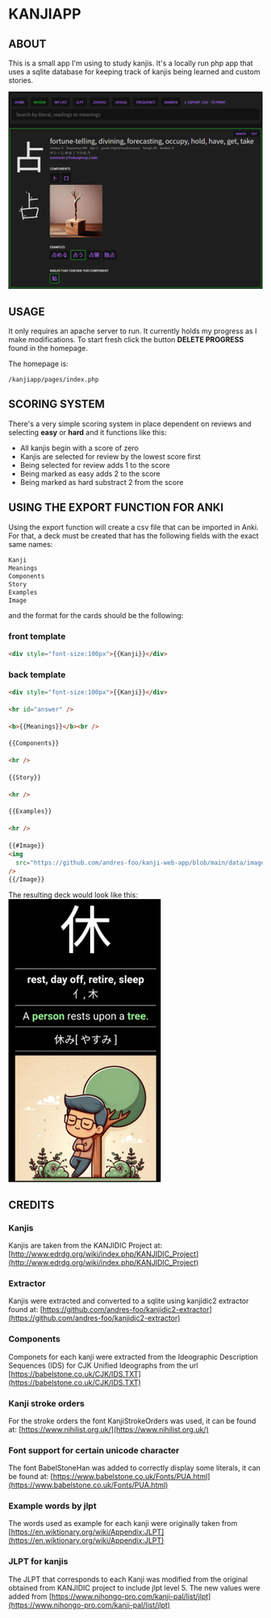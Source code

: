 # KANJIAPP

## ABOUT

This is a small app I'm using to study kanjis. It's a locally run php app that uses a sqlite database for keeping track of kanjis being learned and custom stories.

![Screenshot](https://github.com/andres-foo/kanji-web-app/blob/main/data/Screenshot.png?raw=true)

## USAGE

It only requires an apache server to run. It currently holds my progress as I make modifications. To start fresh click the button **DELETE PROGRESS** found in the homepage.

The homepage is:

```
/kanjiapp/pages/index.php
```

## SCORING SYSTEM

There's a very simple scoring system in place dependent on reviews and selecting **easy** or **hard** and it functions like this:

- All kanjis begin with a score of zero
- Kanjis are selected for review by the lowest score first
- Being selected for review adds 1 to the score
- Being marked as easy adds 2 to the score
- Being marked as hard substract 2 from the score

## USING THE EXPORT FUNCTION FOR ANKI

Using the export function will create a csv file that can be imported in Anki. For that, a deck must be created that has the following fields with the exact same names:

```
Kanji
Meanings
Components
Story
Examples
Image
```

and the format for the cards should be the following:

### front template

```html
<div style="font-size:100px">{{Kanji}}</div>
```

### back template

```html
<div style="font-size:100px">{{Kanji}}</div>

<hr id="answer" />

<b>{{Meanings}}</b><br />

{{Components}}

<hr />

{{Story}}

<hr />

{{Examples}}

<hr />

{{#Image}}
<img
  src="https://github.com/andres-foo/kanji-web-app/blob/main/data/images/{{Kanji}}.jpg?raw=true"
/>
{{/Image}}
```

The resulting deck would look like this:
![Anki](https://github.com/andres-foo/kanji-web-app/blob/main/data/Anki.png?raw=true)

## CREDITS

### Kanjis

Kanjis are taken from the KANJIDIC Project at: [http://www.edrdg.org/wiki/index.php/KANJIDIC_Project](http://www.edrdg.org/wiki/index.php/KANJIDIC_Project)

### Extractor

Kanjis were extracted and converted to a sqlite using kanjidic2 extractor found at: [https://github.com/andres-foo/kanjidic2-extractor](https://github.com/andres-foo/kanjidic2-extractor)

### Components

Componets for each kanji were extracted from the Ideographic Description Sequences (IDS) for CJK Unified Ideographs from the url [https://babelstone.co.uk/CJK/IDS.TXT](https://babelstone.co.uk/CJK/IDS.TXT)

### Kanji stroke orders

For the stroke orders the font KanjiStrokeOrders was used, it can be found at: [https://www.nihilist.org.uk/](https://www.nihilist.org.uk/)

### Font support for certain unicode character

The font BabelStoneHan was added to correctly display some literals, it can be found at: [https://www.babelstone.co.uk/Fonts/PUA.html](https://www.babelstone.co.uk/Fonts/PUA.html)

### Example words by jlpt

The words used as example for each kanji were originally taken from [https://en.wiktionary.org/wiki/Appendix:JLPT](https://en.wiktionary.org/wiki/Appendix:JLPT)

### JLPT for kanjis

The JLPT that corresponds to each Kanji was modified from the original obtained from KANJIDIC project to include jlpt level 5. The new values were added from [https://www.nihongo-pro.com/kanji-pal/list/jlpt](https://www.nihongo-pro.com/kanji-pal/list/jlpt)
